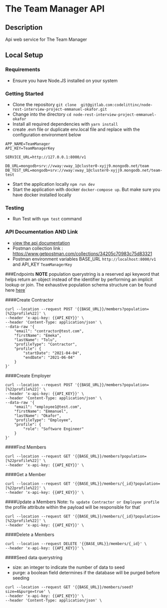 # The Team Manager API

## Description
Api web service for The Team Manager

## Local Setup

### Requirements

- Ensure you have Node.JS installed on your system

### Getting Started
- Clone the repository `git clone  git@gitlab.com:codelittinc/node-rest-interview-project-emmanuel-okafor.git`
- Change into the directory `cd node-rest-interview-project-emmanuel-okafor`
- Install all required dependencies with `yarn install`
- create .evn file or duplicate env.local file and replace with the configuration environment below
```
APP_NAME=TeamManager
API_KEY=TeamManagerKey

SERVICE_URL=http://127.0.0.1:8000/v1

DB_URL=mongodb+srv://vway:vway_1@cluster0-xyjj9.mongodb.net/team
DB_TEST_URL=mongodb+srv://vway:vway_1@cluster0-xyjj9.mongodb.net/team-test

```

- Start the application locally `npm run dev`
- Start the application with docker `docker-compose up`. But make sure you have docker installed locally

### Testing
- Run Test with `npm test` command

### API Documentation AND Link
- [view the api documentation](https://documenter.getpostman.com/view/171959/Tz5p7ySE)
- Postman collection link : https://www.getpostman.com/collections/34205c70983c75d83321
- Postman environment variables BASE_URL `http://localhost:8000/v1` and API_KEY `TeamManagerKey`

###Endpoints
**NOTE**
population querystring is a reserved api keyword that helps 
return an object instead of the identifier by performing an implicit lookup or join.
The exhaustive population schema structure can be found here [here](https://mongoosejs.com/docs/populate.html)`

####Create Contractor
```
curl --location --request POST '{{BASE_URL}}/members?population=[%22profile%22]' \
--header 'x-api-key: {{API_KEY}}' \
--header 'Content-Type: application/json' \
--data-raw '{
	"email": "contractor@test.com",
	"firstName": "Emeka",
	"lastName": "Tolu",
	"profileType": "Contractor",
	"profile": {
		"startDate": "2021-04-04",
		"endDate": "2021-06-04"
	}
}'

```


####Create Employer 
```
curl --location --request POST '{{BASE_URL}}/members?population=[%22profile%22]' \
--header 'x-api-key: {{API_KEY}}' \
--header 'Content-Type: application/json' \
--data-raw '{
	"email": "employee1@test.com",
	"firstName": "Emmanuel",
	"lastName": "Okafor",
	"profileType": "Employee",
	"profile": {
		"role": "Software Engineer"
	}
}'

```

####Find Members

```
curl --location --request GET '{{BASE_URL}}/members?population=[%22profile%22]' \
--header 'x-api-key: {{API_KEY}}' \
```


####Get a Member

```
curl --location --request GET '{{BASE_URL}}/members/{_id}?population=[%22profile%22]' \
--header 'x-api-key: {{API_KEY}}' \

```


####Update a Members 
Note: `To update Contractor or Employee profile`
the profile attribute within the payload will be responsible for that`

```
curl --location --request GET '{{BASE_URL}}/members/{_id}?population=[%22profile%22]' \
--header 'x-api-key: {{API_KEY}}' \

```

####Delete a Members

```
curl --location --request DELETE '{{BASE_URL}}/members/{_id}' \
--header 'x-api-key: {{API_KEY}}' \
```

####Seed data
querystring
- size: an integer to indicate the number of data to seed
- purge: a boolean field determines if the database will be purged before seeding
```
curl --location --request GET '{{BASE_URL}}/members/seed?size=4&purge=true' \
--header 'x-api-key: {{API_KEY}}' \
--header 'Content-Type: application/json' \
```

